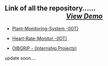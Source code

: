 ## **Link of all the repository**...... *<center>[View Demo](https://link-to-repo.netlify.app/) </center>*




 - [Plant-Monitoring-System -(IOT)](https://github.com/Shubham-Bhoite/Plant-Monitoring-System)

 - [Heart-Rate-Monitor -(IOT)](https://github.com/Shubham-Bhoite/Heart-Rate-Monitor)


 - [OIBGRIP - (Internship Projects)](https://github.com/Shubham-Bhoite/OIBGRIP)








 update soon....
